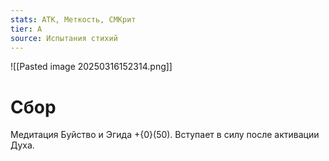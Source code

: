```yaml
---
stats: АТК, Меткость, СМКрит
tier: A
source: Испытания стихий
---
```

![[Pasted image 20250316152314.png]]

# Сбор
Медитация
Буйство и Эгида +{0}(50). Вступает в силу после активации Духа.
